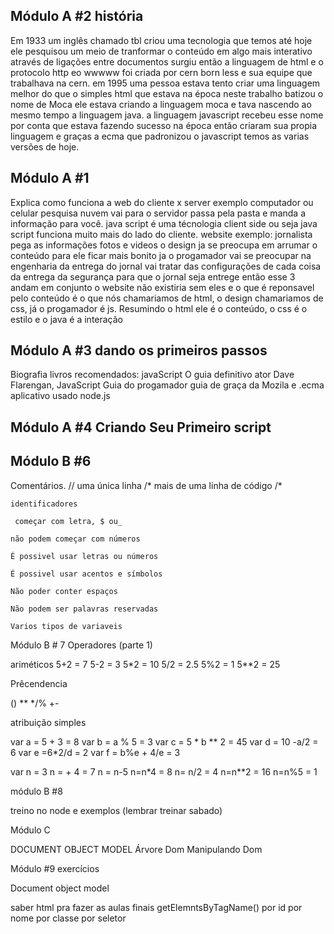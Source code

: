 ## Módulo A #2 história

Em 1933 um inglês chamado tbl criou uma tecnologia que temos até hoje ele pesquisou um meio de tranformar o conteúdo em algo mais interativo através de ligações entre documentos surgiu então a linguagem de html e o protocolo http eo wwwww foi criada por cern born less e sua equipe que trabalhava na cern. em 1995 uma pessoa estava tento criar uma linguagem melhor do que o simples html que estava na época neste trabalho batizou o nome de Moca ele estava criando a linguagem moca e tava nascendo ao mesmo tempo a linguagem java. a linguagem javascript recebeu esse nome por conta que estava fazendo sucesso na época então criaram sua propia linguagem
e graças a ecma que padronizou o javascript temos as varias versões de hoje.

## Módulo A #1

Explica como funciona a web do cliente x server exemplo computador ou celular pesquisa nuvem vai para o servidor passa pela pasta e manda a informação para você. java script é uma técnologia client side ou seja
java script funciona muito mais do lado do cliente. website exemplo: jornalista pega as informações fotos e videos o design ja se preocupa
em arrumar o conteúdo para ele ficar mais bonito ja o progamador vai se preocupar na engenharia da entrega do jornal vai tratar das configurações de cada coisa da entrega da segurança para que o jornal seja entrege então esse 3 andam em conjunto o website não existiria sem eles e o que é reponsavel pelo conteúdo é o que nós chamariamos de html, o design chamariamos de css, já o progamador é js. Resumindo o html ele é o conteúdo, o css é o estilo e o java é a interação

## Módulo A #3 dando os primeiros passos
Biografia livros recomendados: javaScript O guia definitivo ator Dave Flarengan, JavaScript Guia do progamador
guia de graça da Mozila e .ecma aplicativo usado node.js

## Módulo A #4 Criando Seu Primeiro script

## Módulo B #6

Comentários.
    // uma única linha
    /* mais de uma linha de código
     /*

    identificadores
    
     começar com letra, $ ou_ 
    
    não podem começar com números

    É possivel usar letras ou números

    É possivel usar acentos e símbolos

    Não poder conter espaços

    Não podem ser palavras reservadas

    Varios tipos de variaveis

Módulo B # 7 Operadores (parte 1)

ariméticos
5+2 = 7
5-2 = 3
5*2 = 10
5/2 = 2.5
5%2 = 1
5**2 = 25

Prêcendencia 

()
**
*/%
+-

atribuição simples 

var a = 5 + 3 = 8
var b = a % 5 = 3
var c = 5 * b ** 2 = 45
var d = 10 -a/2 = 6
var e =6*2/d = 2
var f = b%e + 4/e = 3

var n = 3
n = + 4 = 7
n = n-5
n=n*4 = 8
n= n/2 = 4
n=n**2 = 16
n=n%5 = 1

módulo B #8  

treino no node e exemplos (lembrar treinar sabado)

Módulo C 

DOCUMENT OBJECT MODEL
Árvore Dom
Manipulando Dom

Módulo #9
exercícios 

Document object model

saber html pra fazer as aulas finais
        getElemntsByTagName()
        por id
        por nome
        por classe
        por seletor